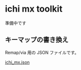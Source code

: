 # ichi mx toolkit

準備中です

## キーマップの書き換え

Remap/via 用の JSON ファイルです。

[ichi_mx.json](firmware/ichi_mx/ichi_mx.json)
